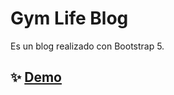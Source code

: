 # Gym Life Blog

Es un blog realizado con Bootstrap 5. 

## ✨ [Demo]("https://gym-life-blog.netlify.app/index.html")


